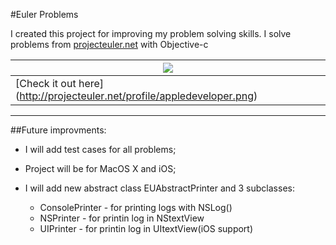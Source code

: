 #Euler Problems


I created this project for improving my problem solving skills. I solve problems from [projecteuler.net](http://projecteuler.net) with Objective-c


| ![](https://raw.github.com/Constantine-Fry/Euler/master/appledeveloper.png) |
| ------------- |
|  [Check it out here] (http://projecteuler.net/profile/appledeveloper.png)|









* * *

##Future improvments:

* I will add test cases for all problems;

* Project will be for MacOS X and iOS;

* I will add new abstract class EUAbstractPrinter and 3 subclasses:

    * ConsolePrinter - for printing logs with NSLog()
    * NSPrinter - for printin log in NStextView
    * UIPrinter - for printin log in UItextView(iOS support)



